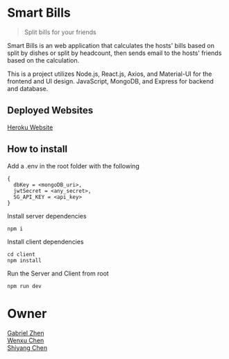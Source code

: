 # Smart Bills
> Split bills for your friends
> 
Smart Bills is an web application that calculates the hosts' bills based on split by dishes or split by headcount, then sends email to the hosts' friends based on the calculation.

This is a project utilizes Node.js, React.js, Axios, and Material-UI for the frontend and UI design. JavaScript, MongoDB, and Express for backend and database.

## Deployed Websites
[Heroku Website](https://smart-billy.herokuapp.com/)


## How to install
Add a .env in the root folder with the following
```
{
  dbKey = <mongoDB_uri>,
  jwtSecret = <any_secret>,
  SG_API_KEY = <api_key>
}
```

Install server dependencies  
```
npm i
```

Install client dependencies
```
cd client 
npm install
```
Run the Server and Client from root  
```
npm run dev
```

# Owner
[Gabriel Zhen](https://github.com/gabzn)  
[Wenxu Chen](https://github.com/WenxuC)  
[Shiyang Chen](https://github.com/channnx)

